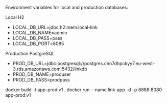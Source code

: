 Environment variables for local and production databases: 

Local H2
- LOCAL_DB_URL=jdbc:h2:mem:local-link
- LOCAL_DB_NAME=admin
- LOCAL_DB_PASS=pass
- LOCAL_DB_PORT=8085

Production PostgreSQL
- PROD_DB_URL=jdbc:postgresql://postgres.chn7dhpckyy7.eu-west-3.rds.amazonaws.com:5432/linkdb
- PROD_DB_NAME=produser
- PROD_DB_PASS=prodpass

docker build -t app-prod:v1 . 
docker run --name link-app -d -p 8888:8080 app-prod:v1
